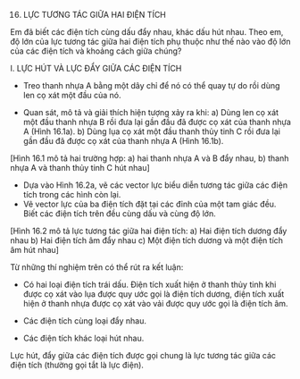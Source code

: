 16. LỰC TƯƠNG TÁC GIỮA HAI ĐIỆN TÍCH

Em đã biết các điện tích cùng dấu đẩy nhau, khác dấu hút nhau. Theo em, độ lớn của lực tương tác giữa hai điện tích phụ thuộc như thế nào vào độ lớn của các điện tích và khoảng cách giữa chúng?

I. LỰC HÚT VÀ LỰC ĐẨY GIỮA CÁC ĐIỆN TÍCH

- Treo thanh nhựa A bằng một dây chỉ để nó có thể quay tự do rồi dùng len cọ xát một đầu của nó.

- Quan sát, mô tả và giải thích hiện tượng xảy ra khi:
a) Dùng len cọ xát một đầu thanh nhựa B rồi đưa lại gần đầu đã được cọ xát của thanh nhựa A (Hình 16.1a).
b) Dùng lụa cọ xát một đầu thanh thủy tinh C rồi đưa lại gần đầu đã được cọ xát của thanh nhựa A (Hình 16.1b).

[Hình 16.1 mô tả hai trường hợp: a) hai thanh nhựa A và B đẩy nhau, b) thanh nhựa A và thanh thủy tinh C hút nhau]

- Dựa vào Hình 16.2a, vẽ các vector lực biểu diễn tương tác giữa các điện tích trong các hình còn lại.
- Vẽ vector lực của ba điện tích đặt tại các đỉnh của một tam giác đều. Biết các điện tích trên đều cùng dấu và cùng độ lớn.

[Hình 16.2 mô tả lực tương tác giữa hai điện tích:
a) Hai điện tích dương đẩy nhau
b) Hai điện tích âm đẩy nhau
c) Một điện tích dương và một điện tích âm hút nhau]

Từ những thí nghiệm trên có thể rút ra kết luận:

- Có hai loại điện tích trái dấu. Điện tích xuất hiện ở thanh thủy tinh khi được cọ xát vào lụa được quy ước gọi là điện tích dương, điện tích xuất hiện ở thanh nhựa được cọ xát vào vải được quy ước gọi là điện tích âm.

- Các điện tích cùng loại đẩy nhau.

- Các điện tích khác loại hút nhau.

Lực hút, đẩy giữa các điện tích được gọi chung là lực tương tác giữa các điện tích (thường gọi tắt là lực điện).